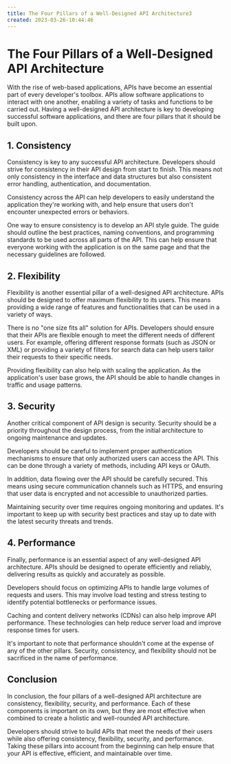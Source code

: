 ```yaml
---
title: The Four Pillars of a Well-Designed API Architecture3
created: 2023-03-26-10:44:46
---
```


# The Four Pillars of a Well-Designed API Architecture

With the rise of web-based applications, APIs have become an essential part of every developer's toolbox. APIs allow software applications to interact with one another, enabling a variety of tasks and functions to be carried out. Having a well-designed API architecture is key to developing successful software applications, and there are four pillars that it should be built upon.

## 1. Consistency

Consistency is key to any successful API architecture. Developers should strive for consistency in their API design from start to finish. This means not only consistency in the interface and data structures but also consistent error handling, authentication, and documentation. 

Consistency across the API can help developers to easily understand the application they're working with, and help ensure that users don't encounter unexpected errors or behaviors. 

One way to ensure consistency is to develop an API style guide. The guide should outline the best practices, naming conventions, and programming standards to be used across all parts of the API. This can help ensure that everyone working with the application is on the same page and that the necessary guidelines are followed.

## 2. Flexibility

Flexibility is another essential pillar of a well-designed API architecture. APIs should be designed to offer maximum flexibility to its users. This means providing a wide range of features and functionalities that can be used in a variety of ways.

There is no "one size fits all" solution for APIs. Developers should ensure that their APIs are flexible enough to meet the different needs of different users. For example, offering different response formats (such as JSON or XML) or providing a variety of filters for search data can help users tailor their requests to their specific needs.

Providing flexibility can also help with scaling the application. As the application's user base grows, the API should be able to handle changes in traffic and usage patterns.

## 3. Security

Another critical component of API design is security. Security should be a priority throughout the design process, from the initial architecture to ongoing maintenance and updates.

Developers should be careful to implement proper authentication mechanisms to ensure that only authorized users can access the API. This can be done through a variety of methods, including API keys or OAuth.

In addition, data flowing over the API should be carefully secured. This means using secure communication channels such as HTTPS, and ensuring that user data is encrypted and not accessible to unauthorized parties.

Maintaining security over time requires ongoing monitoring and updates. It's important to keep up with security best practices and stay up to date with the latest security threats and trends.

## 4. Performance

Finally, performance is an essential aspect of any well-designed API architecture. APIs should be designed to operate efficiently and reliably, delivering results as quickly and accurately as possible.

Developers should focus on optimizing APIs to handle large volumes of requests and users. This may involve load testing and stress testing to identify potential bottlenecks or performance issues.

Caching and content delivery networks (CDNs) can also help improve API performance. These technologies can help reduce server load and improve response times for users.

It's important to note that performance shouldn't come at the expense of any of the other pillars. Security, consistency, and flexibility should not be sacrificed in the name of performance. 

## Conclusion

In conclusion, the four pillars of a well-designed API architecture are consistency, flexibility, security, and performance. Each of these components is important on its own, but they are most effective when combined to create a holistic and well-rounded API architecture.

Developers should strive to build APIs that meet the needs of their users while also offering consistency, flexibility, security, and performance. Taking these pillars into account from the beginning can help ensure that your API is effective, efficient, and maintainable over time.
